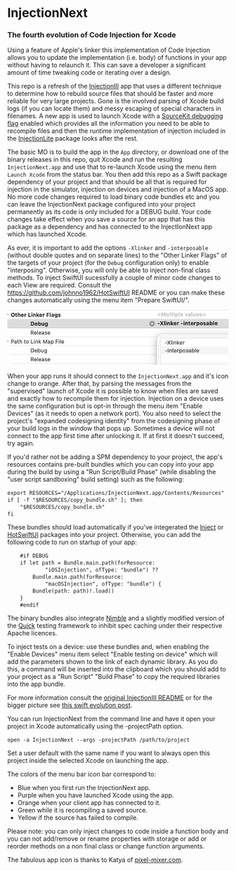 # InjectionNext

### The fourth evolution of Code Injection for Xcode

Using a feature of Apple's linker this implementation of Code Injection
allows you to update the implementation (i.e. body) of functions in your
app without having to relaunch it. This can save a developer a significant
amount of time tweaking code or iterating over a design.

This repo is a refresh of the [InjectionIII](https://github.com/johnno1962/InjectionIII)
app that uses a different technique to determine how to rebuild source files
that should be faster and more reliable for very large projects. Gone is the 
involved parsing of Xcode build logs (if you can locate them) and messy 
escaping of special characters in filenames. A new app is used to launch Xcode 
with a [SourceKit debugging flag](https://www.jpsim.com/uncovering-sourcekit/) 
enabled which provides all the information you need to be able to recompile
files and then the runtime implementation of injection included in the
[InjectionLite](https://github.com/johnno1962/InjectionLite) package looks after the rest.

The basic MO is to build the app in the `App` directory, or 
download one of the binary releases in this repo, quit Xcode and run the
resulting `InjectionNext.app` and use that to re-launch Xcode using the menu item 
`Launch Xcode` from the status bar. You then add this repo as a Swift package 
dependency of your project and that should be all that is required for injection 
in the simulator, injection on devices and injection of a MacOS app. No more 
code changes required to load binary code bundles etc and you can leave 
the InjectionNext package configured into your project permanently as
its code is only included for a DEBUG build. Your code changes take effect
when you save a source for an app that has this package as a dependency
and has connected to the InjectIonNext app which has launched Xcode.

As ever, it is important to add the options `-Xlinker` and `-interposable` 
(without double quotes and on separate lines) to the "Other Linker Flags" of 
the targets of your project (for the `Debug` configuration only) to enable 
"interposing". Otherwise, you will only be able to inject non-final class methods.
To inject SwiftUI sucessfully a couple of minor code changes to each View are 
required. Consult the https://github.com/johnno1962/HotSwiftUI README or you
can make these changes automatically using the menu item "Prepare SwiftUI/".

![Icon](App/interposable.png)

When your app runs it should connect to the `InjectionNext.app` and it's icon
change to orange. After that, by parsing the messages from the "supervised"
launch of Xcode it is possible to know when files are saved and exactly how
to recompile them for injection. Injection on a device uses the same 
configuration but is opt-in through the menu item "Enable Devices"
(as it needs to open a network port). You also need to select the 
project's "expanded codesigning identity" from the codesigning
phase of your build logs in the window that pops up. Sometimes a 
device will not connect to the app first time after unlocking it.
If at first it doesn't succeed, try again.

If you'd rather not be adding a SPM dependency to your project, the app's
resources contains pre-built bundles which you can copy into your app during
the build by using a "Run Script/Build Phase" (while disabling the "user 
script sandboxing" build setting) such as the following:

```
export RESOURCES="/Applications/InjectionNext.app/Contents/Resources"
if [ -f "$RESOURCES/copy_bundle.sh" ]; then
    "$RESOURCES/copy_bundle.sh"
fi
```
These bundles should load automatically if you've integerated the
[Inject](https://github.com/krzysztofzablocki/Inject) or
[HotSwiftUI](https://github.com/johnno1962/HotSwiftUI) packages into your project. 
Otherwise, you can add the following code to run on startup of your app:

```
    #if DEBUG
    if let path = Bundle.main.path(forResource:
            "iOSInjection", ofType: "bundle") ??
        Bundle.main.path(forResource:
            "macOSInjection", ofType: "bundle") {
        Bundle(path: path)!.load()
    }
    #endif
```
The binary bundles also integrate [Nimble](https://github.com/Quick/Nimble)
and a slightly modified version of the [Quick](https://github.com/Quick/Quick) 
testing framework to inhibit spec caching under their respective Apache licences.

To inject tests on a device: use these bundles and, when enabling the
"Enable Devices" menu item select "Enable testing on device" which 
will add the parameters shown to the link of each dynamic library. 
As you do this, a command will be inserted into the clipboard which 
you should add to your project as a "Run Script" "Build Phase" to 
copy the required libraries into the app bundle.

For more information consult the [original InjectionIII README](https://github.com/johnno1962/InjectionIII)
or for the bigger picture see [this swift evolution post](https://forums.swift.org/t/weve-been-doing-it-wrong-all-this-time/72015).

You can run InjectionNext from the command line and have it open
your project in Xcode automatically using the -projectPath option.

    open -a InjectionNext --args -projectPath /path/to/project

Set a user default with the same name if you want to always open 
this project inside the selected Xcode on launching the app.

The colors of the menu bar icon bar correspond to:

* Blue when you first run the InjectionNext app.
* Purple when you have launched Xcode using the app.
* Orange when your client app has connected to it.
* Green while it is recompiling a saved source.
* Yellow if the source has failed to compile.

Please note: you can only inject changes to code inside a function body
and you can not add/remove or rename properties with storage or add or 
reorder methods on a non final class or change function arguments.

The fabulous app icon is thanks to Katya of [pixel-mixer.com](http://pixel-mixer.com/).
